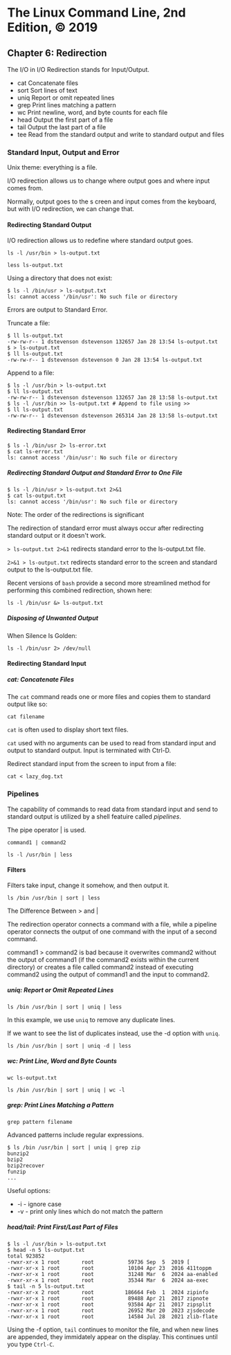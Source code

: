 # The Linux Command Line, 2nd Edition, © 2019

## Chapter 6: Redirection

The I/O in I/O Redirection stands for Input/Output.

* cat Concatenate files
* sort Sort lines of text
* uniq Report or omit repeated lines
* grep Print lines matching a pattern
* wc Print newline, word, and byte counts for each file
* head Output the first part of a file
* tail Output the last part of a file
* tee Read from the standard output and write to standard output and files

### Standard Input, Output and Error

Unix theme: everything is a file.

I/O redirection allows us to change where output goes and where input comes from.

Normally, output goes to the s creen and input comes from the keyboard,
but with I/O redirection, we can change that.

#### Redirecting Standard Output

I/O redirection allows us to redefine where standard output goes.

`ls -l /usr/bin > ls-output.txt`

`less ls-output.txt`

Using a directory that does not exist:

```
$ ls -l /bin/usr > ls-output.txt
ls: cannot access '/bin/usr': No such file or directory
```

Errors are output to Standard Error.

Truncate a file:

```
$ ll ls-output.txt
-rw-rw-r-- 1 dstevenson dstevenson 132657 Jan 28 13:54 ls-output.txt
$ > ls-output.txt
$ ll ls-output.txt
-rw-rw-r-- 1 dstevenson dstevenson 0 Jan 28 13:54 ls-output.txt
```

Append to a file:

```
$ ls -l /usr/bin > ls-output.txt
$ ll ls-output.txt
-rw-rw-r-- 1 dstevenson dstevenson 132657 Jan 28 13:58 ls-output.txt
$ ls -l /usr/bin >> ls-output.txt # Append to file using >>
$ ll ls-output.txt
-rw-rw-r-- 1 dstevenson dstevenson 265314 Jan 28 13:58 ls-output.txt
```

#### Redirecting Standard Error

```
$ ls -l /bin/usr 2> ls-error.txt
$ cat ls-error.txt
ls: cannot access '/bin/usr': No such file or directory
```
##### Redirecting Standard Output and Standard Error to One File

```
$ ls -l /bin/usr > ls-output.txt 2>&1
$ cat ls-output.txt
ls: cannot access '/bin/usr': No such file or directory
```

Note: The order of the redirections is significant

The redirection of standard error must always occur after redirecting standard output
or it doesn't work.

`> ls-output.txt 2>&1` redirects standard error to the ls-output.txt file.

`2>&1 > ls-output.txt` redirects standard error to the screen and standard output to the ls-output.txt file.

Recent versions of `bash` provide a second more streamlined method for performing this combined redirection, shown here:

`ls -l /bin/usr &> ls-output.txt`

##### Disposing of Unwanted Output

When Silence Is Golden:

`ls -l /bin/usr 2> /dev/null`

#### Redirecting Standard Input

##### cat: Concatenate Files

The `cat` command reads one or more files and copies them to standard output like so:

`cat filename`

`cat` is often used to display short text files.

`cat` used with no arguments can be used to read from standard input and output to standard output.
Input is terminated with Ctrl-D.

Redirect standard input from the screen to input from a file:

`cat < lazy_dog.txt`

### Pipelines

The capability of commands to read data from standard input and send to standard output is utilized by a shell featuire called _pipelines_.

The pipe operator | is used.

`command1 | command2`

`ls -l /usr/bin | less`

#### Filters

Filters take input, change it somehow, and then output it.

`ls /bin /usr/bin | sort | less`

The Difference Between > and | 

The redirection operator connects a command with a file, while a pipeline operator
connects the output of one command with the input of a second command.

command1 > command2 is bad because it overwrites command2 without the output of command1 (if the command2 exists within the current directory) or creates a file called command2 instead of executing command2 using the output of command1 and the input to command2.

##### uniq: Report or Omit Repeated Lines

`ls /bin /usr/bin | sort | uniq | less`

In this example, we use `uniq` to remove any duplicate lines.

If we want to see the list of duplicates instead, use the -d option with `uniq`.

`ls /bin /usr/bin | sort | uniq -d | less`

##### wc: Print Line, Word and Byte Counts

`wc ls-output.txt`

`ls /bin /usr/bin | sort | uniq | wc -l`

##### grep: Print Lines Matching a Pattern

`grep pattern filename`

Advanced patterns include regular expressions.

```
$ ls /bin /usr/bin | sort | uniq | grep zip
bunzip2
bzip2
bzip2recover
funzip
...
```

Useful options:

* -i - ignore case
* -v - print only lines which do not match the pattern

##### head/tail: Print First/Last Part of Files

```
$ ls -l /usr/bin > ls-output.txt
$ head -n 5 ls-output.txt
total 923852
-rwxr-xr-x 1 root       root           59736 Sep  5  2019 [
-rwxr-xr-x 1 root       root           10104 Apr 23  2016 411toppm
-rwxr-xr-x 1 root       root           31248 Mar  6  2024 aa-enabled
-rwxr-xr-x 1 root       root           35344 Mar  6  2024 aa-exec
$ tail -n 5 ls-output.txt
-rwxr-xr-x 2 root       root          186664 Feb  1  2024 zipinfo
-rwxr-xr-x 1 root       root           89488 Apr 21  2017 zipnote
-rwxr-xr-x 1 root       root           93584 Apr 21  2017 zipsplit
-rwxr-xr-x 1 root       root           26952 Mar 20  2023 zjsdecode
-rwxr-xr-x 1 root       root           14584 Jul 28  2021 zlib-flate
```

Using the -f option, `tail` continues to monitor the file, and when new lines are appended, 
they immidately appear on the display. This continues until you type `Ctrl-C`.